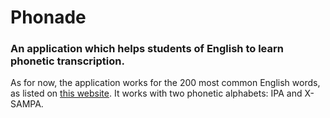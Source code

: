# Phonade

### An application which helps students of English to learn phonetic transcription.

As for now, the application works for the 200 most common English words, as listed on [this website](http://www.teacherjoe.us/Vocab200.html). It works with two phonetic alphabets: IPA and X-SAMPA.
